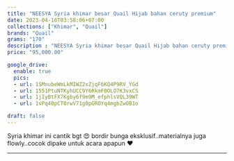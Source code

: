 ```yaml
---
title: "NEESYA Syria khimar besar Quail Hijab bahan ceruty premium"
date: 2023-04-16T03:58:06+07:00
collections: ["Khimar", "Quail"]
brands: "Quail"
grams: "170"
description : "NEESYA Syria khimar besar Quail Hijab bahan ceruty premium"
price: "95,000.00"

google_drive:
  enable: true
  pics:
  - url: 1SMnubeWmLkMIWZ2xZjqF6KQ4P9RV_YGd
  - url: 1551PtuNTKyhUCC9Y6RkmF0OLO7K3vxCS
  - url: 1jIyBtFX7Kgby6f9m9M_efphlsVQL39WT
  - url: 1vPq40pCT0rwV71g0pGROYq4mgbZwOB1o

draft: false
---
```


Syria khimar ini cantik bgt 😍 bordir bunga eksklusif..materialnya juga flowly..cocok dipake untuk acara apapun ❤

------------    
 

